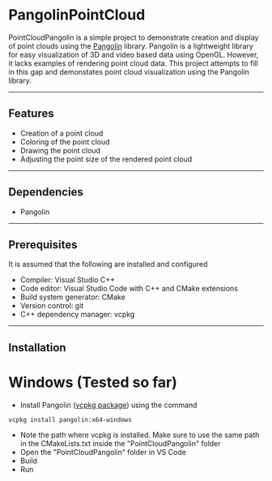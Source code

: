 # PangolinPointCloud
PointCloudPangolin is a simple project to demonstrate creation and display of point clouds using the [Pangolin](https://github.com/stevenlovegrove/Pangolin) library. 
Pangolin is a lightweight library for easy visualization of 3D and video based data using OpenGL.
However, it lacks examples of rendering point cloud data.
This project attempts to fill in this gap and demonstates point cloud visualization using the Pangolin library.

---
## Features
- Creation of a point cloud
- Coloring of the point cloud
- Drawing the point cloud
- Adjusting the point size of the rendered point cloud

---
## Dependencies
- Pangolin

---
## Prerequisites
It is assumed that the following are installed and configured
- Compiler: Visual Studio C++
- Code editor: Visual Studio Code with C++ and CMake extensions
- Build system generator: CMake
- Version control: git 
- C++ dependency manager: vcpkg

---
## Installation
# Windows (Tested so far)
- Install Pangolin ([vcpkg package](https://vcpkg.io/en/packages.html)) using the command
```
vcpkg install pangolin:x64-windows
```
- Note the path where vcpkg is installed. Make sure to use the same path in the CMakeLists.txt inside the "PointCloudPangolin" folder
- Open the "PointCloudPangolin" folder in VS Code
- Build
- Run
